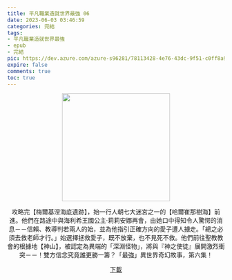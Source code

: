 ```yaml
---
title: 平凡職業造就世界最強 06
date: 2023-06-03 03:46:59
categories: 完結
tags:
- 平凡職業造就世界最強
- epub
- 完結
pic: https://dev.azure.com/azure-s96281/78113428-4e76-43dc-9f51-c0ff8a913055/_apis/git/repositories/a379171b-de46-4c10-9b0d-00da23959885/items?path=/Epub%20Cover/%E5%B9%B3%E5%87%A1%E8%81%B7%E6%A5%AD%E9%80%A0%E5%B0%B1%E4%B8%96%E7%95%8C%E6%9C%80%E5%BC%B7-06.jpg&versionDescriptor%5BversionOptions%5D=0&versionDescriptor%5BversionType%5D=0&versionDescriptor%5Bversion%5D=main&resolveLfs=true&%24format=octetStream&api-version=5.0
expire: false
comments: true
toc: true
---
```


<div style="text-align:center" class="kratos-post-content">

<img width="250px" src="https://dev.azure.com/azure-s96281/78113428-4e76-43dc-9f51-c0ff8a913055/_apis/git/repositories/a379171b-de46-4c10-9b0d-00da23959885/items?path=/Epub%20Cover/%E5%B9%B3%E5%87%A1%E8%81%B7%E6%A5%AD%E9%80%A0%E5%B0%B1%E4%B8%96%E7%95%8C%E6%9C%80%E5%BC%B7-06.jpg&versionDescriptor%5BversionOptions%5D=0&versionDescriptor%5BversionType%5D=0&versionDescriptor%5Bversion%5D=main&resolveLfs=true&%24format=octetStream&api-version=5.0">

<p>
攻略完【梅爾基涅海底遺跡】，始一行人朝七大迷宮之一的【哈爾崔那樹海】前進。他們在路途中與海利希王國公主‧莉莉安娜再會，由她口中得知令人驚愕的消息－－信賴、教導判若兩人的始，並為他指引正確方向的愛子遭人擄走。「總之必須去救老師才行。」始選擇拯救愛子，既不放棄，也不見死不救。他們前往聖教教會的根據地【神山】，被認定為異端的「深淵怪物」，將與『神之使徒』展開激烈衝突－－！雙方信念究竟誰更勝一籌？「最強」異世界奇幻故事，第六集！
</p>

<p>
<a href="https://epubdatabase.azurewebsites.net/EBOOKS/EPUB/完結/平凡職業造就世界最強/%E5%B9%B3%E5%87%A1%E8%81%B7%E6%A5%AD%E9%80%A0%E5%B0%B1%E4%B8%96%E7%95%8C%E6%9C%80%E5%BC%B76.epub?download=1">下載</a>
</p>

</div>
